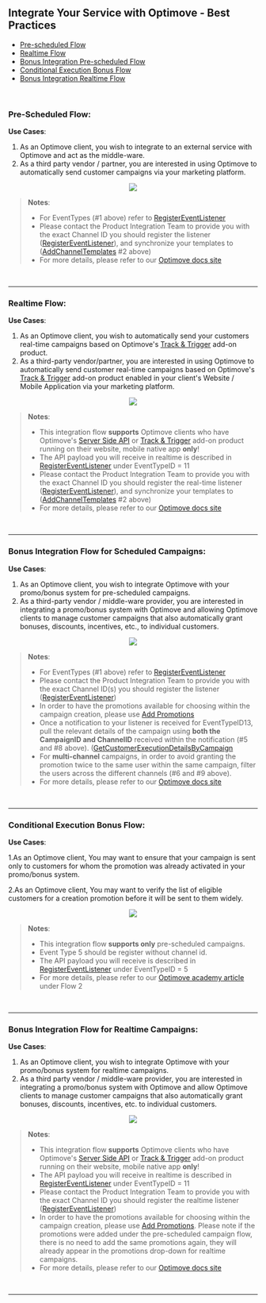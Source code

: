 ## Integrate Your Service with Optimove - Best Practices

- [Pre-scheduled Flow](#pre-flow)
- [Realtime Flow](#rt-flow)
- [Bonus Integration Pre-scheduled Flow](#bonus)
- [Conditional Execution Bonus Flow](#ce-flow)
- [Bonus Integration Realtime Flow](#bonusrt)

<br/>

### <a id="pre-flow"></a>Pre-Scheduled Flow: 
**Use Cases**: 

 1. As an Optimove client, you wish to integrate to an external service with Optimove and act as the middle-ware.
 2. As a third party vendor / partner, you are interested in using Optimove to automatically send customer campaigns via your marketing platform.

<p align="center"><img src="https://github.com/optimove-tech/Optimove-APIs/blob/master/API-Integrations/Pre-Scheduled%20Flow%20-%20Execution%20(1).png?raw=true"></p>

>**Notes**: 
> -   For EventTypes (#1 above) refer to [RegisterEventListener](https://developer.optimove.com/reference/post_general-registereventlistener)
> -   Please contact the Product Integration Team to provide you with the exact Channel ID you should register the listener ([RegisterEventListener](https://developer.optimove.com/reference/post_general-registereventlistener)), and synchronize your templates to ([AddChannelTemplates](https://developer.optimove.com/reference/post_integrations-addchanneltemplates) #2 above)
> -  For more details, please refer to our [Optimove docs site](https://developer.optimove.com/docs/integrate-your-service-with-optimove)
<br/>

----------
### <a id="rt-flow"></a>Realtime Flow: 
**Use Cases**: 

1. As an Optimove client, you wish to automatically send your customers real-time campaigns based on Optimove's [Track & Trigger](https://academy.optimove.com/hc/en-us/categories/8357811674397) add-on product.
 2. As a third-party vendor/partner, you are interested in using Optimove to automatically send customer real-time campaigns based on Optimove's [Track & Trigger](https://developer.optimove.com/docs/web-sdk-tech-flows) add-on product enabled in your client's Website / Mobile Application via your marketing platform.

<p align="center"><img src="https://github.com/optimove-tech/Optimove-APIs/blob/master/API-Integrations/Realtime%20Flow%20-%20Execution.png?raw=true"></p>

>**Notes**: 
> - This integration flow **supports** Optimove clients who have Optimove's [Server Side API](https://github.com/optimove-tech/Reporting-Server-Side-Custom-Events) or [Track & Trigger](https://developer.optimove.com/docs/web-sdk-tech-flows) add-on product running on their website, mobile native app **only**!
> - The API payload you will receive in realtime is described in [RegisterEventListener](https://developer.optimove.com/reference/post_general-registereventlistener) under EventTypeID = 11
> -   Please contact the Product Integration Team to provide you with the exact Channel ID you should register the real-time listener ([RegisterEventListener](https://developer.optimove.com/reference/post_general-registereventlistener)), and synchronize your templates to ([AddChannelTemplates]([https://docs.optimove.com/api-usage-guide/#AddChannelTemplates](https://developer.optimove.com/reference/post_integrations-addchanneltemplates)) #2 above)
> -  For more details, please refer to our [Optimove docs site](https://developer.optimove.com/docs/integrate-your-service-with-optimove)
<br/>

----------
### <a id="bonus"></a>Bonus Integration Flow for Scheduled Campaigns: 
**Use Cases**:

1.  As an Optimove client, you wish to integrate Optimove with your promo/bonus system for pre-scheduled campaigns.
2.  As a third-party vendor / middle-ware provider, you are interested in integrating a promo/bonus system with Optimove and allowing Optimove clients to manage customer campaigns that also automatically grant bonuses, discounts, incentives, etc., to individual customers.
<p align="center"><img src="https://github.com/optimove-tech/Optimove-APIs/blob/master/API-Integrations/Bonus%20Integration%20Flow%20for%20Scheduled%20Campaigns%20-%20Execution.png?raw=true"></p>

>**Notes**: 
> -   For EventTypes (#1 above) refer to [RegisterEventListener](https://developer.optimove.com/reference/post_general-registereventlistener)
> -   Please contact the Product Integration Team to provide you with the exact Channel ID(s) you should register the listener ([RegisterEventListener](https://developer.optimove.com/reference/post_general-registereventlistener)) 
> - In order to have the promotions available for choosing within the campaign creation, please use [Add Promotions](https://developer.optimove.com/reference/post_integrations-addpromotions)
>  - Once a notification to your listener is received for EventTypeID13,  pull the relevant details of the campaign using **both the CampaignID and ChannelID** received within the notification (#5 and #8 above). ([GetCustomerExecutionDetailsByCampaign](https://developer.optimove.com/reference/get_customers-getcustomerexecutiondetailsbycampaign) 
>  - For **multi-channel** campaigns, in order to avoid granting the promotion twice to the same user within the same campaign, filter the users across the different channels (#6 and #9 above).
>  -  For more details, please refer to our [Optimove docs site](https://developer.optimove.com/docs/promotion-system-integration)
<br/>

----------
### <a id="ce-flow"></a>Conditional Execution Bonus Flow: 
**Use Cases**: 

1.As an Optimove client, You may want to ensure that your campaign is sent only to customers for whom the promotion was already activated in your promo/bonus system.

2.As an Optimove client, You may want to verify the list of eligible customers for a creation promotion before it will be sent to them widely.

<p align="center"><img src="https://github.com/optimove-tech/Optimove-APIs/blob/master/API-Integrations/Conditional%20execution%20NEW%20.png?raw=true""> </p>

> **Notes**: 
> - This integration flow **supports only** pre-scheduled campaigns.
> - Event Type 5 should be register without channel id. 
> - The API payload you will receive is described in [RegisterEventListener](https://developer.optimove.com/reference/post_general-registereventlistener) under EventTypeID = 5
> - For more details, please refer to our [Optimove academy article](https://developer.optimove.com/docs/promotion-system-integration#promotion-system-integration-for-scheduled-campaigns-a-idscheduleda) under Flow 2
<br/>

----------

### <a id="bonusrt"></a>Bonus Integration Flow for Realtime Campaigns: 
**Use Cases**: 

1.  As an Optimove client, you wish to integrate Optimove with your promo/bonus system for realtime campaigns.
2.  As a third party vendor / middle-ware provider, you are interested in integrating a promo/bonus system with Optimove and allow Optimove clients to manage customer campaigns that also automatically grant bonuses, discounts, incentives, etc. to individual customers.

<p align="center"><img src="https://github.com/optimove-tech/Optimove-APIs/blob/master/API-Integrations/Bonus%20Integration%20Flow%20for%20Realtime%20Campaigns%20-%20Execution.png?raw=true"></p>

>**Notes**: 
> - This integration flow **supports** Optimove clients who have Optimove's [Server Side API](https://github.com/optimove-tech/Reporting-Server-Side-Custom-Events) or [Track & Trigger](https://developer.optimove.com/docs/web-sdk-tech-flows) add-on product running on their website, mobile native app **only**!
> - The API payload you will receive in realtime is described in [RegisterEventListener](https://developer.optimove.com/reference/post_general-registereventlistener) under EventTypeID = 11
> -   Please contact the Product Integration Team to provide you with the exact Channel ID you should register the realtime listener ([RegisterEventListener](https://developer.optimove.com/reference/post_general-registereventlistener))
> - In order to have the promotions available for choosing within the campaign creation, please use [Add Promotions](https://developer.optimove.com/reference/post_integrations-addpromotions). Please note if the promotions were added under the pre-scheduled campaign flow, there is no need to add the same promotions again, they will already appear in the promotions drop-down for realtime campaigns.
> -  For more details, please refer to our [Optimove docs site](https://developer.optimove.com/docs/integrate-your-service-with-optimove)
<br/>

----------

